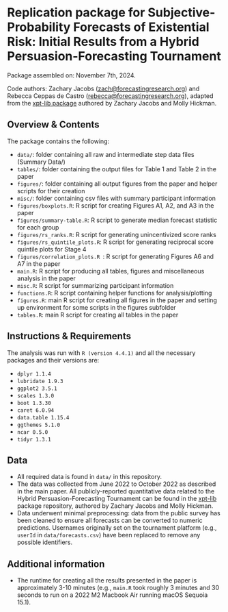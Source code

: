 # Replication package for Subjective-Probability Forecasts of Existential Risk: Initial Results from a Hybrid Persuasion-Forecasting Tournament
Package assembled on: November 7th, 2024.

Code authors: Zachary Jacobs (zach@forecastingresearch.org) and Rebecca Ceppas de Castro (rebecca@forecastingresearch.org), adapted from the [xpt-lib package](https://github.com/forecastingresearch/xpt-lib) authored by Zachary Jacobs and Molly Hickman.

## Overview & Contents
The package contains the following:
- `data/`: folder containing all raw and intermediate step data files (Summary Data/)
- `tables/`: folder containing the output files for Table 1 and Table 2 in the paper
- `figures/`: folder containing all output figures from the paper and helper scripts for their creation
- `misc/`: folder containing csv files with summary participant information
- `figures/boxplots.R`: R script for creating Figures A1, A2, and A3 in the paper
- `figures/summary-table.R`: R script to generate median forecast statistic for each group
- `figures/rs_ranks.R`: R script for generating unincentivized score ranks
- `figures/rs_quintile_plots.R`: R script for generating reciprocal score quintile plots for Stage 4
- `figures/correlation_plots.R `: R script for generating Figures A6 and A7 in the paper
- `main.R`: R script for producing all tables, figures and miscellaneous analysis in the paper
- `misc.R`: R script for summarizing participant information
- `functions.R`: R script containing helper functions for analysis/plotting
- `figures.R`: main R script for creating all figures in the paper and setting up environment for some scripts in the figures subfolder
- `tables.R`: main R script for creating all tables in the paper
## Instructions & Requirements

The analysis was run with `R (version 4.4.1)` and all the necessary packages and their versions are:
- `dplyr 1.1.4`
- `lubridate 1.9.3`
- `ggplot2 3.5.1`
- `scales 1.3.0`
- `boot 1.3.30`
- `caret 6.0.94`
- `data.table 1.15.4`
- `ggthemes 5.1.0`
- `ncar 0.5.0`
- `tidyr 1.3.1`

## Data
- All required data is found in `data/` in this repository.
- The data was collected from June 2022 to October 2022 as described in the main paper. All publicly-reported quantitative data related to the Hybrid Persuasion-Forecasting Tournament can be found in the [xpt-lib](https://github.com/forecastingresearch/xpt-lib) package repository, authored by Zachary Jacobs and Molly Hickman.
- Data underwent minimal preprocessing: data from the public survey has been cleaned to ensure all forecasts can be converted to numeric predictions. Usernames originally set on the tournament platform (e.g., `userId` in `data/forecasts.csv`) have been replaced to remove any possible identifiers.

## Additional information
- The runtime for creating all the results presented in the paper is approximately 3-10 minutes (e.g., `main.R` took roughly 3 minutes and 30 seconds to run on a 2022 M2 Macbook Air running macOS Sequoia 15.1).
